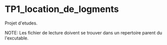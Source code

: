# TP1_location_de_logments
Projet d'etudes.

NOTE: Les fichier de lecture doivent se trouver dans un repertoire parent du l'excutable.

